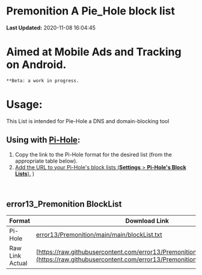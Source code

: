 # Premonition A Pie_Hole block list


**Last Updated:** 2020-11-08 16:04:45


  # Aimed at Mobile Ads and Tracking on Android.
    **Beta: a work in progress. 

# Usage:

This List is intended for Pie-Hole a DNS and domain-blocking tool


## Using with [Pi-Hole](https://pi-hole.net/):
1. Copy the link to the Pi-Hole format for the desired list (from the appropriate table below).
2. [Add the URL to your Pi-Hole's block lists (**Settings** > **Pi-Hole's Block Lists**).](https://github.com/pi-hole/pi-hole/wiki/Customising-Sources-for-Ad-Lists)
)
  
  
  
&nbsp;

## error13_Premonition BlockList 
| Format | Download Link |
| --- | --- |
| Pi-Hole | [error13/Premonition/main/main/blockList.txt](https://raw.githubusercontent.com/error13/Premonition/main/main/blockList) |
| Raw Link Actual  | [https://raw.githubusercontent.com/error13/Premonition/main/main/blockList](https://raw.githubusercontent.com/error13/Premonition/main/main/blockList)|  



